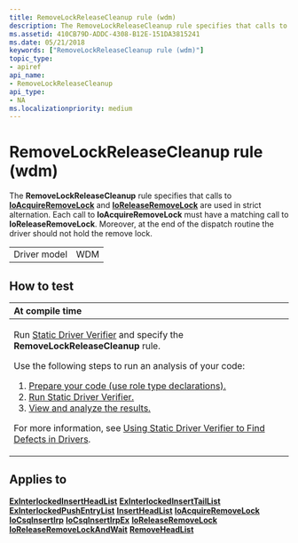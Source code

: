 ```yaml
---
title: RemoveLockReleaseCleanup rule (wdm)
description: The RemoveLockReleaseCleanup rule specifies that calls to IoAcquireRemoveLock and IoReleaseRemoveLock are used in strict alternation.
ms.assetid: 410CB79D-ADDC-4308-B12E-151DA3815241
ms.date: 05/21/2018
keywords: ["RemoveLockReleaseCleanup rule (wdm)"]
topic_type:
- apiref
api_name:
- RemoveLockReleaseCleanup
api_type:
- NA
ms.localizationpriority: medium
---
```


# RemoveLockReleaseCleanup rule (wdm)


The **RemoveLockReleaseCleanup** rule specifies that calls to [**IoAcquireRemoveLock**](https://docs.microsoft.com/windows-hardware/drivers/ddi/wdm/nf-wdm-ioacquireremovelock) and [**IoReleaseRemoveLock**](https://docs.microsoft.com/windows-hardware/drivers/ddi/wdm/nf-wdm-ioreleaseremovelock) are used in strict alternation. Each call to **IoAcquireRemoveLock** must have a matching call to **IoReleaseRemoveLock**. Moreover, at the end of the dispatch routine the driver should not hold the remove lock.

|              |     |
|--------------|-----|
| Driver model | WDM |

How to test
-----------

<table>
<colgroup>
<col width="100%" />
</colgroup>
<thead>
<tr class="header">
<th align="left">At compile time</th>
</tr>
</thead>
<tbody>
<tr class="odd">
<td align="left"><p>Run <a href="https://docs.microsoft.com/windows-hardware/drivers/devtest/static-driver-verifier" data-raw-source="[Static Driver Verifier](https://docs.microsoft.com/windows-hardware/drivers/devtest/static-driver-verifier)">Static Driver Verifier</a> and specify the <strong>RemoveLockReleaseCleanup</strong> rule.</p>
Use the following steps to run an analysis of your code:
<ol>
<li><a href="https://docs.microsoft.com/windows-hardware/drivers/devtest/using-static-driver-verifier-to-find-defects-in-drivers#preparing-your-source-code" data-raw-source="[Prepare your code (use role type declarations).](https://docs.microsoft.com/windows-hardware/drivers/devtest/using-static-driver-verifier-to-find-defects-in-drivers#preparing-your-source-code)">Prepare your code (use role type declarations).</a></li>
<li><a href="https://docs.microsoft.com/windows-hardware/drivers/devtest/using-static-driver-verifier-to-find-defects-in-drivers#running-static-driver-verifier" data-raw-source="[Run Static Driver Verifier.](https://docs.microsoft.com/windows-hardware/drivers/devtest/using-static-driver-verifier-to-find-defects-in-drivers#running-static-driver-verifier)">Run Static Driver Verifier.</a></li>
<li><a href="https://docs.microsoft.com/windows-hardware/drivers/devtest/using-static-driver-verifier-to-find-defects-in-drivers#viewing-and-analyzing-the-results" data-raw-source="[View and analyze the results.](https://docs.microsoft.com/windows-hardware/drivers/devtest/using-static-driver-verifier-to-find-defects-in-drivers#viewing-and-analyzing-the-results)">View and analyze the results.</a></li>
</ol>
<p>For more information, see <a href="https://docs.microsoft.com/windows-hardware/drivers/devtest/using-static-driver-verifier-to-find-defects-in-drivers" data-raw-source="[Using Static Driver Verifier to Find Defects in Drivers](https://docs.microsoft.com/windows-hardware/drivers/devtest/using-static-driver-verifier-to-find-defects-in-drivers)">Using Static Driver Verifier to Find Defects in Drivers</a>.</p></td>
</tr>
</tbody>
</table>

Applies to
----------

[**ExInterlockedInsertHeadList**](https://msdn.microsoft.com/library/windows/hardware/ff545397)
[**ExInterlockedInsertTailList**](https://msdn.microsoft.com/library/windows/hardware/ff545402)
[**ExInterlockedPushEntryList**](https://msdn.microsoft.com/library/windows/hardware/ff545418)
[**InsertHeadList**](https://docs.microsoft.com/windows-hardware/drivers/ddi/wdm/nf-wdm-insertheadlist)
[**IoAcquireRemoveLock**](https://docs.microsoft.com/windows-hardware/drivers/ddi/wdm/nf-wdm-ioacquireremovelock)
[**IoCsqInsertIrp**](https://docs.microsoft.com/windows-hardware/drivers/ddi/wdm/nf-wdm-iocsqinsertirp)
[**IoCsqInsertIrpEx**](https://docs.microsoft.com/windows-hardware/drivers/ddi/wdm/nf-wdm-iocsqinsertirpex)
[**IoReleaseRemoveLock**](https://docs.microsoft.com/windows-hardware/drivers/ddi/wdm/nf-wdm-ioreleaseremovelock)
[**IoReleaseRemoveLockAndWait**](https://docs.microsoft.com/windows-hardware/drivers/ddi/wdm/nf-wdm-ioreleaseremovelockandwait)
[**RemoveHeadList**](https://docs.microsoft.com/windows-hardware/drivers/ddi/wdm/nf-wdm-removeheadlist)
 

 





